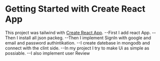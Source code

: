 # Getting Started with Create React App

This project was tailwind with [Create React App](https://aircool-d3a27.web.app/).
--First I add react App.
--Then I install all json packeg.
--Then I implement SignIn with google and email and password authintikation.
--I create datebase in mongodb and connect with the clint side.
--In my project I try to make Ui as simple as possiable.
--I also implement user Review
